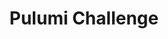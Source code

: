 ---
title: Pulumi Challenge
meta_desc: Learn how to use Pulumi in a practical way and win some cool swag in the process!
layout: challenge
menu:
    header:
        weight: 0
        identifier: challenge
---